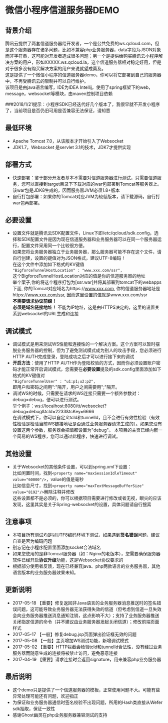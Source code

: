 # 微信小程序信道服务器DEMO
## 背景介绍
腾讯云提供了两套信道服务器给开发者，一个是公共免费的ws.qcloud.com，但是这个服务器存在诸多问题，比如不兼容php业务服务器，data字段为JSON对象而非字符串，这可能对开发者造成很多问题；另一个是提供给购买腾讯云小程序解决方案的用户，形如XXXXX.ws.qcloud.la，这个信道服务器相对稳定好用，但是对于很多没有购买解决方案的用户来说就望成莫及。<br>
这是提供了一个微信小程序的信道服务器demo，你可以将它部署到自己的服务器中，不再受腾讯云的限制并可以自行维护。<br>
该项目是由java语言编写，IDE为IDEA Intellij，使用了spring框架下的web，message，websocket等模块，由maven控制项目依赖

###2018/1/21提示：小程序SDK已经迭代好几个版本了，我很早就不开发小程序了，当前项目是否仍旧可用是否兼容无法保证，请知悉

## 最低环境
- Apache Tomcat 7.0，从该版本才开始引入了Websocket
- JDK1.7，Websocket 是servlet 3.1的技术，JDK7才提供实现

## 部署方式
- 快速部署：鉴于部分开发者基本不需要对信道服务器进行测试，只需要信道服务，您可以直接到target目录下下载对应的war包部署到Tomcat等服务器上。该war包是JDK8生成的，因而服务器JVM必须1.8+版本<br>
- 自行打包部署：如果你的Tomcat对应JVM为较低版本，请下载源码，自行打war包再部署。<br>

## 必要设置
- 设置文件就是腾讯云SDK配置文件，Linux下即/etc/qcloud/sdk.config，选择和SDK配置文件是因为现在信道服务器和业务服务器可以在同一个服务器运行，配置文件采用同一个比较很方便。<br>
如果您将业务服务器独立于业务服务器，那么服务器可能不存在这个文件，请自行创建，设置的键值对为JSON格式，建议UTF-8编码！<br>
在这个文件中添加如下格式的KV键值<br>
`"BigforceTunnelHostLocation" : "www.xxx.com/ssr",`<br>
这个BigforceTunnelHostLocation对应的值是你的信道服务器的地址<br>
举个栗子,你的将这个程序打包为[ssr.war]并将其部署到tomcat下的webapps下面, 你的Tomcat对应域名为https://www.xxx.com, 你的信道服务器地址是https://www.xxx.com/ssr, 因而这里设置的值就是www.xxx.com/ssr<br>
**不需要请求协议前缀！**<br>
**必须是域名链接地址！** 不能为IP地址，这是由HTTPS决定的，这里的设置关系到websocket的URL生成和连接

## 调试模式
- 调试模式是用来测试WS性能和连接性的一个解决方案。这个方案可以暂时摆脱业务服务器的控制，但为了避免测试模式成为别人的攻击手段，您必须进行HTTP AUTH完成登录，登陆成功之后才可以进行接下来的调试
- **开启方法**：使用了HTTP AUTH作为登陆校验的方式，因而你必须设置账户密码才能正常开启调试模式，您需要在**必要设置**提及的sdk.config里面添加如下格式的KV键值对<br>
`"BigforceTunnelUser" : "u1:p1;u2:p2",`<br>
即用户和密码之间用":"隔开，用户之间需要用";"隔开。
- 调试WS的时候，只需要在请求的WS连接只需要一个额外参数对：debug=debug，便可以进行测试。</br>
举个例子：ws://localhost:8080/tt/websocket?debug=debug&tcId=2233&tcKey=6666</br>
在调试模式下，你可以自定义tcId和tunnelId，且不会进行有效性检验（有效性检验是检验当前WS链接地址是否通过业务服务器请求生成的）。如果您没有设置这两个参数，服务器会把值都设置为"debug"。
本项目的主页已经内嵌一个简易的WS程序，您可以通过此程序，快速进行调试。</br>

## 其他设置
- 关于Websocket的其他条件设置，可以到spring.xml下设置：<br>
比如闲置时间，找到`<property name="maxSessionIdleTimeout" value="60000"/>`，value的值是毫秒<br>
比如信息尺寸，找到`<property name="maxTextMessageBufferSize" value="8192"/>`解除注释并修改<br>
这些设置都不是必须的，你可以根据项目需要进行修改或者无视，眼尖的应该发现，这里其实是关于Spring-websocket的设置，具体问题请自行搜索


## 注意事项
- 本项目所有测试均是以UTF8编码环境下测试，如果遇到**签名错误**问题，建议自查是否为编码问题
- 别忘记在小程序配置里面添加socket合法域名
- 如果您使用的是非Tomcat服务器（如：Nginx的老版本），您需要确保服务器软件已经开启**协议升级**功能，这是Websocket协议要求的
- 根据部分使用者反馈，现在已经兼容java、php两款语言的业务服务器，其他语言版本的业务服务器效果未知。

## 更新说明
- 2017-05-18 【重要】修复返回非Java语言的业务服务器消息推送时的签名错误问题，这可能导致业务服务器无法获得失效的信道（但考虑到信道一旦失效会向业务服务器推送消息通知注销，这点影响不大）；支持了业务服务器推送关闭指定信道的命令（并不建议由业务服务器发起关闭信道）；修改前端页面样式
- 2017-05-17 【一般】修复debug.jsp页面弹出验证框无效的问题
- 2017-05-08 【一般】主页增加WS测试功能，新增调试模式
- 2017-05-02 【重要】HTTP拦截会检验tcId和tunnelId合法性，没有经过业务服务器而随意生成的连接将被禁止访问，避免恶意连接
- 2017-04-19 【重要】请求连接时会返回signature，用来兼容php业务服务器

## 最后说明
- 这个demo只是提供了一个信道服务器的模板，正常使用问题不大。可能有些异常处理可能还有问题，欢迎指正
- 为保证和业务服务器通信时签名校验不出现问题，所用的Hash类直接从Wefer sdk抽取，保证一致性
- 感谢Ghost幽灵在php业务服务器兼容测试的支持
